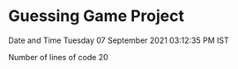 # Guessing Game Project
 
 Date and Time
Tuesday 07 September 2021 03:12:35 PM IST

 Number of lines of code
20
